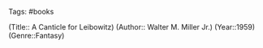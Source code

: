 Tags: #books

(Title:: A Canticle for Leibowitz)
(Author:: Walter M. Miller Jr.)
(Year::1959)
(Genre::Fantasy)









